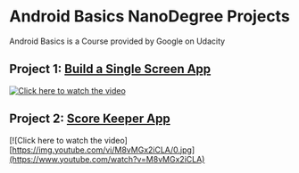 # Android Basics NanoDegree Projects

Android Basics is a Course provided by Google on Udacity

## Project 1: [Build a Single Screen App](https://github.com/kkdroidgit/Udacity-Android-Basics-Nanodegree/tree/master/SingleScreenApp)

[![Click here to watch the video](https://img.youtube.com/vi/I5Yy9kzIsPA/0.jpg)](https://www.youtube.com/watch?v=I5Yy9kzIsPA)

## Project 2: [Score Keeper App](https://github.com/kkdroidgit/Udacity-Android-Basics-Nanodegree/tree/master/CourtCounter)

[![Click here to watch the video][https://img.youtube.com/vi/M8vMGx2iCLA/0.jpg](https://www.youtube.com/watch?v=M8vMGx2iCLA)

